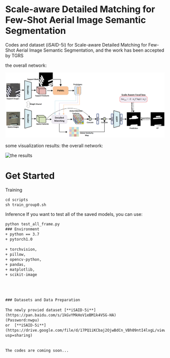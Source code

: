 # Scale-aware Detailed Matching for Few-Shot Aerial Image Semantic Segmentation
Codes and dataset (iSAID-5i) for Scale-aware Detailed Matching for Few-Shot Aerial Image Semantic Segmentation, and the work has been accepted by TGRS


the overall network:
<p align="left">
<img src="img/remote_sensing1.png" alt="the overall network" width="700px">
</p>
some visualization results:
the overall network:
<p align="left">
<img src="img/remote_sensing_result.png" alt="the results" width="800px">
</p>

# Get Started
Training
```
cd scripts
sh train_group0.sh
```
Inference
If you want to test all of the saved models, you can use:
```
python test_all_frame.py
### Environment
+ python == 3.7
+ pytorch1.0

+ torchvision,
+ pillow,
+ opencv-python,
+ pandas,
+ matplotlib,
+ scikit-image




### Datasets and Data Preparation

The newly provied dataset [**iSAID-5i**](https://pan.baidu.com/s/1kGvYMkHoV1eBM1k4VSG-HA)        
(Password:nwpu)
or  [**iSAID-5i**](https://drive.google.com/file/d/17PQ1iKCbaj2OjwBdCn_VBh09ntI4lxgL/view?usp=sharing)


The codes are coming soon...
